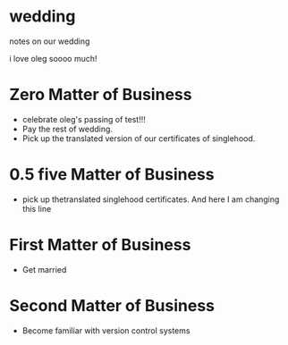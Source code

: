 # wedding
notes on our wedding

i love oleg soooo much!
 
# Zero Matter of Business
- celebrate oleg's passing of test!!!
- Pay the rest of wedding.
- Pick up the translated version of our certificates of singlehood.

# 0.5 five Matter of Business
- pick up thetranslated singlehood certificates. And here I am
  changing this line

# First Matter of Business
- Get married

# Second Matter of Business
- Become familiar with version control systems


